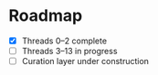 # Roadmap
- [x] Threads 0–2 complete
- [ ] Threads 3–13 in progress
- [ ] Curation layer under construction
